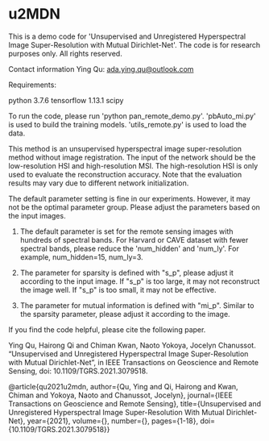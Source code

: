 # u2MDN
This is a demo code for 'Unsupervised and Unregistered Hyperspectral Image Super-Resolution with Mutual Dirichlet-Net'. The code is for research purposes only. All rights reserved. 

Contact information 
Ying Qu: ada.ying.qu@outlook.com

Requirements: 

python 3.7.6
tensorflow 1.13.1
scipy


To run the code, please run 'python pan_remote_demo.py'. 
'pbAuto_mi.py' is used to build the training models. 
'utils_remote.py' is used to load the data.

This method is an unsupervised hyperspectral image super-resolution method without image registration. The input of the network should be the low-resolution HSI and high-resolution MSI. The high-resolution HSI is only used to evaluate the reconstruction accuracy.  Note that the evaluation results may vary due to different network initialization. 


The default parameter setting is fine in our experiments. However, it may not be the optimal parameter group. Please adjust the parameters based on the input images. 

1. The default parameter is set for the remote sensing images with hundreds of spectral bands. For Harvard or CAVE dataset with fewer spectral bands, please reduce the 'num_hidden' and 'num_ly'. For example, num_hidden=15, num_ly=3. 

2. The parameter for sparsity is defined with "s_p", please adjust it according to the input image. If "s_p" is too large, it may not reconstruct the image well. If "s_p" is too small, it may not be effective. 

3. The parameter for mutual information is defined with "mi_p". Similar to the sparsity parameter, please adjust it according to the image. 


If you find the code helpful, please cite the following paper. 

Ying Qu, Hairong Qi and Chiman Kwan, Naoto Yokoya, Jocelyn Chanussot. “Unsupervised and Unregistered Hyperspectral Image Super-Resolution with Mutual Dirichlet-Net”, in IEEE Transactions on Geoscience and Remote Sensing, doi: 10.1109/TGRS.2021.3079518.


@article{qu2021u2mdn,
  author={Qu, Ying and Qi, Hairong and Kwan, Chiman and Yokoya, Naoto and Chanussot, Jocelyn},
  journal={IEEE Transactions on Geoscience and Remote Sensing}, 
  title={Unsupervised and Unregistered Hyperspectral Image Super-Resolution With Mutual Dirichlet-Net}, 
  year={2021},
  volume={},
  number={},
  pages={1-18},
  doi={10.1109/TGRS.2021.3079518}}
